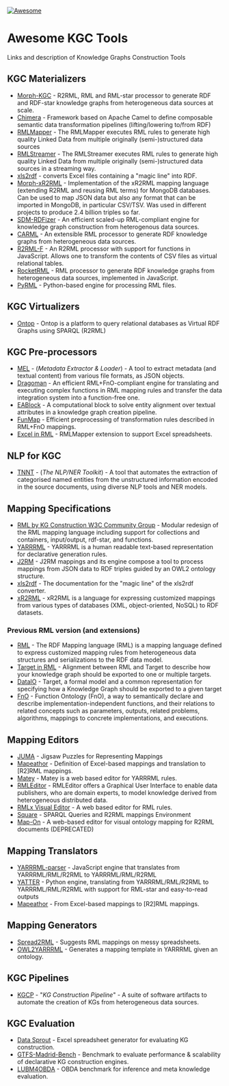 [![Awesome](https://awesome.re/badge.svg)](https://github.com//kg-construct/awesome-kgc-tools) 

# Awesome KGC Tools

Links and description of Knowledge Graphs Construction Tools

## KGC Materializers
* [Morph-KGC](https://github.com/oeg-upm/morph-kgc) - R2RML, RML and RML-star processor to generate RDF and RDF-star knowledge graphs from heterogeneous data sources at scale.
* [Chimera](https://github.com/cefriel/chimera) - Framework based on Apache Camel to define composable semantic data transformation pipelines (lifting/lowering to/from RDF)
* [RMLMapper](https://github.com/RMLio/rmlmapper-java/) - The RMLMapper executes RML rules to generate high quality Linked Data from multiple originally (semi-)structured data sources 
* [RMLStreamer](https://github.com/RMLio/RMLStreamer/) - The RMLStreamer executes RML rules to generate high quality Linked Data from multiple originally (semi-)structured data sources in a streaming way. 
* [xls2rdf](https://github.com/sparna-git/xls2rdf) - converts Excel files containing a "magic line" into RDF.
* [Morph-xR2RML](https://github.com/frmichel/morph-xr2rml/) - Implementation of the xR2RML mapping language (extending R2RML and reusing RML terms) for MongoDB databases. Can be used to map JSON data but also any format that can be imported in MongoDB, in particular CSV/TSV. Was used in different projects to produce 2.4 billion triples so far.
* [SDM-RDFizer](https://github.com/SDM-TIB/SDM-RDFizer) - An efficient scaled-up RML-compliant engine for knowledge graph construction from heterogenous data sources.
* [CARML](https://github.com/carml/carml) - An extensible RML processor to generate RDF knowledge graphs from heterogeneous data sources.
* [R2RML-F](https://github.com/chrdebru/r2rml) - An R2RML processor with support for functions in JavaScript. Allows one to transform the contents of CSV files as virtual relational tables.
* [RocketRML](https://github.com/semantifyit/RocketRML) - RML processor to generate RDF knowledge graphs from heterogeneous data sources, implemented in JavaScript.
* [PyRML](https://github.com/anuzzolese/pyrml) - Python-based engine for processing RML files.

## KGC Virtualizers
* [Ontop](https://github.com/ontop/ontop) - Ontop is a platform to query relational databases as Virtual RDF Graphs using SPARQL (R2RML)

## KGC Pre-processors
* [MEL](https://w3id.org/kgcp/MEL-TNNT/) - (*Metadata Extractor & Loader*) - A tool to extract metadata (and textual content) from various file formats, as JSON objects.
* [Dragoman](https://github.com/SDM-TIB/Dragoman) - An efficient RML+FnO-compliant engine for translating and executing complex functions in RML mapping rules and transfer the data integration system into a function-free one. 
* [EABlock](https://github.com/SDM-TIB/EABlock) - A computational block to solve entity alignment over textual attributes in a knowledge graph creation pipeline. 
* [FunMap](https://github.com/SDM-TIB/FunMap) - Efficient preprocessing of transformation rules described in RML+FnO mappings.
* [Excel in RML](https://www.dfki.uni-kl.de/~mschroeder/demo/excel-rml/) - RMLMapper extension to support Excel spreadsheets.

## NLP for KGC
* [TNNT](https://w3id.org/kgcp/MEL-TNNT/) - (*The NLP/NER Toolkit*) - A tool that automates the extraction of categorised named entities from the unstructured information encoded in the source documents, using diverse NLP tools and NER models.

## Mapping Specifications

* [RML by KG Construction W3C Community Group](https://w3id.org/rml/portal) - Modular redesign of the RML mapping language including support for collections and containers, input/output, rdf-star, and functions.
* [YARRRML](https://rml.io/yarrrml/spec/) - YARRRML is a human readable text-based representation for declarative generation rules.
* [J2RM](https://w3id.org/kgcp/J2RM/) - J2RM mappings and its engine compose a tool to process mappings from JSON data to RDF triples guided by an OWL2 ontology structure.
* [xls2rdf](https://skos-play.sparna.fr/play/convert?lang=en#documentation) - The documentation for the "magic line" of the xls2rdf converter.
* [xR2RML](https://www.i3s.unice.fr/~fmichel/xr2rml_specification.html) - xR2RML is a language for expressing customized mappings from various types of databases (XML, object-oriented, NoSQL) to RDF datasets.

### Previous RML version (and extensions)
* [RML](https://rml.io/specs/rml/) - The RDF Mapping language (RML) is a mapping language defined to express customized mapping rules from heterogeneous data structures and serializations to the RDF data model. 
* [Target in RML](https://rml.io/specs/rml-target/) - Alignment between RML and Target to describe how your knowledge graph should be exported to one or multiple targets.
* [DataIO](https://rml.io/specs/dataio/) - Target, a formal model and a common representation for specifying how a Knowledge Graph should be exported to a given target
* [FnO](https://fno.io/rml/) - Function Ontology (FnO), a way to semantically declare and describe implementation-independent functions, and their relations to related concepts such as parameters, outputs, related problems, algorithms, mappings to concrete implementations, and executions.

## Mapping Editors
* [JUMA](https://opengogs.adaptcentre.ie/crottija/juma-r2rml) - Jigsaw Puzzles for Representing Mappings
* [Mapeathor](https://morph.oeg.fi.upm.es/tool/mapeathor) - Definition of Excel-based mappings and translation to [R2]RML mappings.
* [Matey](https://rml.io/yarrrrml/matey/) - Matey is a web based editor for YARRRML rules.
* [RMLEditor](https://github.com/RMLio/rmleditor-ce) - RMLEditor offers a Graphical User Interface to enable data publishers, who are domain experts, to model knowledge derived from heterogeneous distributed data.
* [RMLx Visual Editor](https://pebbie.org/mashup/rml) - A web based editor for RML rules. 
* [Square](https://square.semvis.pl/projects) - SPARQL Queries and R2RML mappings Environment
* [Map-On](https://github.com/arc-lasalle/Map-On) - A web-based editor for visual ontology mapping for R2RML documents (DEPRECATED)

## Mapping Translators
* [YARRRML-parser](https://github.com/RMLio/yarrrml-parser) - JavaScript engine that translates from YARRRML/RML/R2RML to YARRRML/RML/R2RML
* [YATTER](https://github.com/oeg-upm/yatter) - Python engine, translating from YARRRML/RML/R2RML to YARRRML/RML/R2RML with support for RML-star and easy-to-read outputs
* [Mapeathor](https://morph.oeg.fi.upm.es/tool/mapeathor) - From Excel-based mappings to [R2]RML mappings.

## Mapping Generators
* [Spread2RML](https://www.dfki.uni-kl.de/~mschroeder/demo/spread2rml/) - Suggests RML mappings on messy spreadsheets.
* [OWL2YARRRML](https://github.com/oeg-upm/owl2yarrrml) - Generates a mapping template in YARRRML given an ontology.

## KGC Pipelines
* [KGCP](http://w3id.org/kgcp/) - "_KG Construction Pipeline_" - A suite of software artifacts to automate the creation of KGs from heterogeneous data sources.

## KGC Evaluation
* [Data Sprout](https://www.dfki.uni-kl.de/~mschroeder/demo/datasprout/) - Excel spreadsheet generator for evaluating KG construction.
* [GTFS-Madrid-Bench](https://github.com/oeg-upm/gtfs-bench) - Benchmark to evaluate performance & scalability of declarative KG construction engines.
* [LUBM4OBDA](https://github.com/oeg-upm/lubm4obda) - OBDA benchmark for inference and meta knowledge evaluation.
